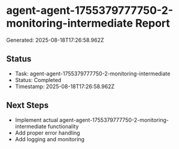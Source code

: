 # agent-agent-1755379777750-2-monitoring-intermediate Report

Generated: 2025-08-18T17:26:58.962Z

## Status
- Task: agent-agent-1755379777750-2-monitoring-intermediate
- Status: Completed
- Timestamp: 2025-08-18T17:26:58.962Z

## Next Steps
- Implement actual agent-agent-1755379777750-2-monitoring-intermediate functionality
- Add proper error handling
- Add logging and monitoring
